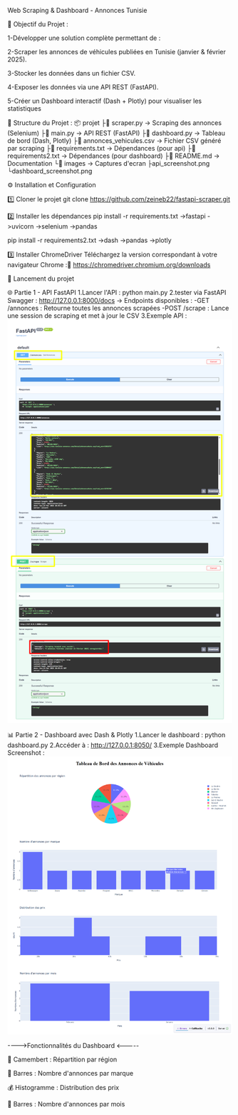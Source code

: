 Web Scraping & Dashboard - Annonces Tunisie

🎯 Objectif du Projet :

1-Développer une solution complète permettant de :

2-Scraper les annonces de véhicules publiées en Tunisie (janvier & février 2025).

3-Stocker les données dans un fichier CSV.

4-Exposer les données via une API REST (FastAPI).

5-Créer un Dashboard interactif (Dash + Plotly) pour visualiser les statistiques

 🏧 Structure du Projet :
 📦 projet
 ├📄 scraper.py             → Scraping des annonces (Selenium)
 ├📄 main.py                → API REST (FastAPI)
 ├📄 dashboard.py           → Tableau de bord (Dash, Plotly)
 ├📄 annonces_vehicules.csv → Fichier CSV généré par scraping
 ├📄 requirements.txt       → Dépendances (pour api)
 ├📄 requirements2.txt      → Dépendances (pour dashboard)
 ├📄 README.md              → Documentation
 └📄 images                 → Captures d'ecran
   ├api_screenshot.png
   └dashboard_screenshot.png
 

  ⚙️ Installation et Configuration

  1️⃣ Cloner le projet
   git clone https://github.com/zeineb22/fastapi-scraper.git

  2️⃣ Installer les dépendances
   pip install -r requirements.txt
   ->fastapi
   ->uvicorn
   ->selenium
   ->pandas

   pip install -r requirements2.txt
   ->dash
   ->pandas
   ->plotly

  3️⃣ Installer ChromeDriver
   Téléchargez la version correspondant à votre navigateur Chrome :🔀 https://chromedriver.chromium.org/downloads

🚀 Lancement du projet

🌐 Partie 1 - API FastAPI
    1.Lancer l'API : python main.py
    2.tester via FastAPI Swagger : http://127.0.0.1:8000/docs
     ->  Endpoints disponibles : -GET /annonces : Retourne toutes les annonces scrapées
                                 -POST /scrape : Lance une session de scraping et met à jour le CSV
    3.Exemple API : ![API Swagger Screenshot](images/api_screenshot.png)

📊 Partie 2 - Dashboard avec Dash & Plotly
     1.Lancer le dashboard :  python dashboard.py
     2.Accéder à : http://127.0.0.1:8050/
     3.Exemple Dashboard Screenshot : ![Dashboard Screenshot](images/dashboard_screenshot.png)


---->Fonctionnalités du Dashboard <-----

 📍 Camembert : Répartition par région

 🚗 Barres : Nombre d'annonces par marque

 💰 Histogramme : Distribution des prix

 📅 Barres : Nombre d'annonces par mois
     

